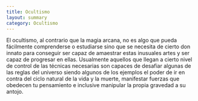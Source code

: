 ```yaml
---
title: Ocultismo
layout: summary
category: Ocultismo
---
```


El ocultismo, al contrario que la magia arcana, no es algo que pueda fácilmente comprenderse o estudiarse sino que se necesita de cierto don innato para conseguir ser capaz de amaestrar estas inusuales artes y ser capaz de progresar en ellas. Usualmente aquellos que llegan a cierto nivel de control de las técnicas necesarias son capaces de desafiar algunas de las reglas del universo siendo algunos de los ejemplos el poder de ir en contra del ciclo natural de la vida y la muerte, manifestar fuerzas que obedecen tu pensamiento e inclusive manipular la propia gravedad a su antojo.
